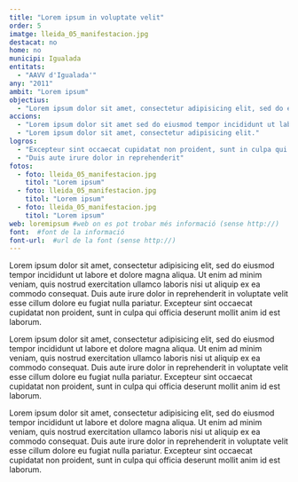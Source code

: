 ```yaml
---
title: "Lorem ipsum in voluptate velit"
order: 5
imatge: lleida_05_manifestacion.jpg
destacat: no
home: no
municipi: Igualada
entitats:
  - "AAVV d'Igualada'"
any: "2011"
ambit: "Lorem ipsum"
objectius:
  - "Lorem ipsum dolor sit amet, consectetur adipisicing elit, sed do eiusmod tempor incididunt ut labore et dolore magna aliqua."
accions:
  - "Lorem ipsum dolor sit amet sed do eiusmod tempor incididunt ut labore."
  - "Lorem ipsum dolor sit amet, consectetur adipisicing elit."
logros:
  - "Excepteur sint occaecat cupidatat non proident, sunt in culpa qui officia deserunt mollit anim id est laborum."
  - "Duis aute irure dolor in reprehenderit"
fotos:
  - foto: lleida_05_manifestacion.jpg
    titol: "Lorem ipsum"
  - foto: lleida_05_manifestacion.jpg
    titol: "Lorem ipsum"
  - foto: lleida_05_manifestacion.jpg
    titol: "Lorem ipsum"
web: loremipsum #web on es pot trobar més informació (sense http://)
font:  #font de la informació
font-url:  #url de la font (sense http://)
---
```

Lorem ipsum dolor sit amet, consectetur adipisicing elit, sed do eiusmod tempor incididunt ut labore et dolore magna aliqua. Ut enim ad minim veniam, quis nostrud exercitation ullamco laboris nisi ut aliquip ex ea commodo consequat. Duis aute irure dolor in reprehenderit in voluptate velit esse cillum dolore eu fugiat nulla pariatur. Excepteur sint occaecat cupidatat non proident, sunt in culpa qui officia deserunt mollit anim id est laborum.

Lorem ipsum dolor sit amet, consectetur adipisicing elit, sed do eiusmod tempor incididunt ut labore et dolore magna aliqua. Ut enim ad minim veniam, quis nostrud exercitation ullamco laboris nisi ut aliquip ex ea commodo consequat. Duis aute irure dolor in reprehenderit in voluptate velit esse cillum dolore eu fugiat nulla pariatur. Excepteur sint occaecat cupidatat non proident, sunt in culpa qui officia deserunt mollit anim id est laborum.

Lorem ipsum dolor sit amet, consectetur adipisicing elit, sed do eiusmod tempor incididunt ut labore et dolore magna aliqua. Ut enim ad minim veniam, quis nostrud exercitation ullamco laboris nisi ut aliquip ex ea commodo consequat. Duis aute irure dolor in reprehenderit in voluptate velit esse cillum dolore eu fugiat nulla pariatur. Excepteur sint occaecat cupidatat non proident, sunt in culpa qui officia deserunt mollit anim id est laborum.
